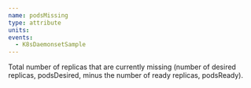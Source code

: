 ```yaml
---
name: podsMissing
type: attribute
units:
events:
  - K8sDaemonsetSample
---
```


Total number of replicas that are currently missing (number of desired replicas, podsDesired, minus the number of ready replicas, podsReady).